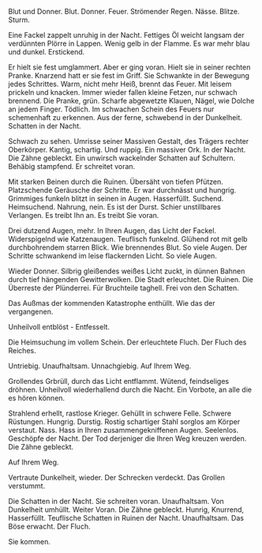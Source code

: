 Blut und Donner.
Blut.
Donner.
Feuer.
Strömender Regen.
Nässe.
Blitze.
Sturm.

Eine Fackel zappelt unruhig in der Nacht.
Fettiges Öl weicht langsam der verdünnten Plörre in Lappen.
Wenig gelb in der Flamme. Es war mehr blau und dunkel. Erstickend.

Er hielt sie fest umglammert. Aber er ging voran. Hielt sie in seiner rechten Pranke.
Knarzend hatt er sie fest im Griff. Sie Schwankte in der Bewegung jedes Schrittes.
Warm, nicht mehr Heiß, brennt das Feuer. Mit leisem prickeln und knacken.
Immer wieder fallen kleine Fetzen, nur schwach brennend.
Die Pranke, grün. Scharfe abgewetzte Klauen, Nägel, wie Dolche an jedem Finger. Tödlich.
Im schwachen Schein des Feuers nur schemenhaft zu erkennen.
Aus der ferne, schwebend in der Dunkelheit.
Schatten in der Nacht.

Schwach zu sehen. Umrisse seiner Massiven Gestalt, des Trägers rechter Oberkörper. Kantig, schartig.
Und ruppig. Ein massiver Ork. In der Nacht. Die Zähne gebleckt. Ein unwirsch wackelnder Schatten auf Schultern.
Behäbig stampfend. Er schreitet voran.

Mit starken Beinen durch die Ruinen. Übersäht von tiefen Pfützen. Platzschende Geräusche der Schritte.
Er war durchnässt und hungrig. Grimmiges funkeln blitzt in seinen in Augen. Hasserfüllt.
Suchend. Heimsuchend. Nahrung, nein. Es ist der Durst. Schier unstillbares Verlangen.
Es treibt Ihn an. Es treibt  Sie  voran.

Drei dutzend Augen, mehr. In Ihren Augen, das Licht der Fackel. Widerspigelnd wie Katzenaugen.
Teuflisch funkelnd. Glühend rot mit gelb durchbohrendem starren Blick. Wie brennendes Blut.
So viele Augen. Der Schritte schwankend im leise flackernden Licht. So viele Augen.

Wieder Donner.
Silbrig gleißendes weißes Licht zuckt, in dünnen Bahnen durch tief hängenden Gewitterwolken.
Die Stadt erleuchtet. Die Ruinen. Die Überreste der Plünderrei.
Für Bruchteile taghell.
Frei von den Schatten.

Das Außmas der kommenden Katastrophe enthüllt.
Wie das der vergangenen.

Unheilvoll entblöst - Entfesselt.

Die Heimsuchung im vollem Schein.
Der erleuchtete Fluch. Der Fluch des Reiches.

Untriebig. Unaufhaltsam. Unnachgiebig. Auf Ihrem Weg.

Grollendes Grbrüll, durch das Licht entflammt. Wütend, feindseliges dröhnen.
Unheilvoll wiederhallend durch die Nacht. Ein Vorbote, an alle die es hören können.

Strahlend erhellt, rastlose Krieger. Gehüllt in schwere Felle. Schwere Rüstungen. Hungrig. Durstig.
Rostig schartiger Stahl sorglos am Körper verstaut. Nass. Hass in Ihren zusammengekniffenen Augen.
Seelenlos. Geschöpfe der Nacht. Der Tod derjeniger die Ihren Weg kreuzen werden. Die Zähne gebleckt.

Auf Ihrem Weg.

Vertraute Dunkelheit, wieder.
Der Schrecken verdeckt. Das Grollen verstummt.

Die Schatten in der Nacht. Sie schreiten voran. Unaufhaltsam.
Von Dunkelheit umhüllt. Weiter Voran. Die Zähne gebleckt.
Hunrig, Knurrend, Hasserfüllt.
Teuflische Schatten in Ruinen der Nacht. Unaufhaltsam. Das Böse erwacht. Der Fluch.

Sie kommen.
